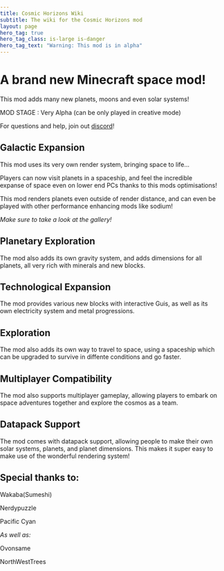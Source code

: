 ```yaml
---
title: Cosmic Horizons Wiki
subtitle: The wiki for the Cosmic Horizons mod
layout: page
hero_tag: true
hero_tag_class: is-large is-danger 
hero_tag_text: "Warning: This mod is in alpha"
---
```


# A brand new Minecraft space mod!

This mod adds many new planets, moons and even solar systems!

<style>

      

      body {

        overflow: hidden;

        width: 100%;

        height: 100%;

        margin: 0;

        padding: 0;

      }



      #renderCanvas {

        width: 500px;

        height: 300px;

        touch-action: none;

      }

    </style>



<script src="https://cdn.babylonjs.com/babylon.js"></script>

<script src="https://cdn.babylonjs.com/loaders/babylonjs.loaders.min.js"></script>

<script src="https://code.jquery.com/pep/0.4.3/pep.js"></script>






<canvas class="card" id="renderCanvas" touch-action="none" ></canvas>





<script>

      const canvas = document.getElementById("renderCanvas"); // Get the canvas element

      const engine = new BABYLON.Engine(canvas, true); // Generate the BABYLON 3D engine



      // Add your code here matching the playground format

      const createScene = function () {

        const scene = new BABYLON.Scene(engine);



        BABYLON.MeshBuilder.CreateBox("box", {});



        const camera = new BABYLON.ArcRotateCamera("camera", -Math.PI / 2, Math.PI / 2.5, 15, new BABYLON.Vector3(0, 0, 0));

        camera.attachControl(canvas, true);

        const light = new BABYLON.HemisphericLight("light", new BABYLON.Vector3(1, 1, 0));



        return scene;

      };



      const scene = createScene(); //Call the createScene function



      // Register a render loop to repeatedly render the scene

      engine.runRenderLoop(function () {

        scene.render();

      });



      // Watch for browser/canvas resize events

      window.addEventListener("resize", function () {

        engine.resize();

      });

</script>



MOD STAGE : Very Alpha (can be only played in creative mode)

For questions and help, join out [discord](https://discord.gg/cdc6sgEExF)!

## Galactic Expansion

This mod uses its very own render system, bringing space to life...

Players can now visit planets in a spaceship, and feel the incredible
expanse of space even on lower end PCs thanks to this mods optimisations!

This mod renders planets even outside of render distance, and can even
be played with other performance enhancing mods like sodium!

*Make sure to take a look at the gallery!*

## Planetary Exploration

The mod also adds its own gravity system, and adds dimensions
for all planets, all very rich with minerals and new blocks.

## Technological Expansion

The mod provides various new blocks with interactive Guis, 
as well as its own electricity system and metal progressions.

## Exploration

The mod also adds its own way to travel to space, using a spaceship
which can be upgraded to survive in diffente conditions and go faster.

## Multiplayer Compatibility

The mod also supports multiplayer gameplay, allowing players to embark
on space adventures together and explore the cosmos as a team.

## Datapack Support

The mod comes with datapack support, allowing people to make their own 
solar systems, planets, and planet dimensions. This makes it super easy to
make use of the wonderful rendering system!

## Special thanks to:

Wakaba(Sumeshi)

Nerdypuzzle

Pacific Cyan

*As well as:*

Ovonsame

NorthWestTrees 
